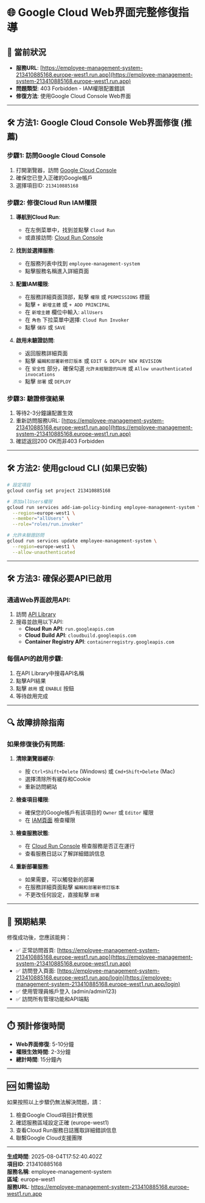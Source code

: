 # 🌐 Google Cloud Web界面完整修復指導

## 🚨 當前狀況
- **服務URL**: [https://employee-management-system-213410885168.europe-west1.run.app](https://employee-management-system-213410885168.europe-west1.run.app)
- **問題類型**: 403 Forbidden - IAM權限配置錯誤
- **修復方法**: 使用Google Cloud Console Web界面

---

## 🛠️ 方法1: Google Cloud Console Web界面修復 (推薦)

### 步驟1: 訪問Google Cloud Console
1. 打開瀏覽器，訪問 [Google Cloud Console](https://console.cloud.google.com/)
2. 確保您已登入正確的Google帳戶
3. 選擇項目ID: `213410885168`

### 步驟2: 修復Cloud Run IAM權限
1. **導航到Cloud Run**:
   - 在左側菜單中，找到並點擊 `Cloud Run`
   - 或直接訪問: [Cloud Run Console](https://console.cloud.google.com/run?project=213410885168)

2. **找到並選擇服務**:
   - 在服務列表中找到 `employee-management-system`
   - 點擊服務名稱進入詳細頁面

3. **配置IAM權限**:
   - 在服務詳細頁面頂部，點擊 `權限` 或 `PERMISSIONS` 標籤
   - 點擊 `+ 新增主體` 或 `+ ADD PRINCIPAL`
   - 在 `新增主體` 欄位中輸入: `allUsers`
   - 在 `角色` 下拉菜單中選擇: `Cloud Run Invoker`
   - 點擊 `儲存` 或 `SAVE`

4. **啟用未驗證訪問**:
   - 返回服務詳細頁面
   - 點擊 `編輯和部署新修訂版本` 或 `EDIT & DEPLOY NEW REVISION`
   - 在 `安全性` 部分，確保勾選 `允許未經驗證的叫用` 或 `Allow unauthenticated invocations`
   - 點擊 `部署` 或 `DEPLOY`

### 步驟3: 驗證修復結果
1. 等待2-3分鐘讓配置生效
2. 重新訪問服務URL: [https://employee-management-system-213410885168.europe-west1.run.app](https://employee-management-system-213410885168.europe-west1.run.app)
3. 確認返回200 OK而非403 Forbidden

---

## 🛠️ 方法2: 使用gcloud CLI (如果已安裝)

```bash
# 設定項目
gcloud config set project 213410885168

# 添加allUsers權限
gcloud run services add-iam-policy-binding employee-management-system \
  --region=europe-west1 \
  --member="allUsers" \
  --role="roles/run.invoker"

# 允許未驗證訪問
gcloud run services update employee-management-system \
  --region=europe-west1 \
  --allow-unauthenticated
```

---

## 🛠️ 方法3: 確保必要API已啟用

### 通過Web界面啟用API:
1. 訪問 [API Library](https://console.cloud.google.com/apis/library?project=213410885168)
2. 搜尋並啟用以下API:
   - **Cloud Run API**: `run.googleapis.com`
   - **Cloud Build API**: `cloudbuild.googleapis.com`
   - **Container Registry API**: `containerregistry.googleapis.com`

### 每個API的啟用步驟:
1. 在API Library中搜尋API名稱
2. 點擊API結果
3. 點擊 `啟用` 或 `ENABLE` 按鈕
4. 等待啟用完成

---

## 🔍 故障排除指南

### 如果修復後仍有問題:

1. **清除瀏覽器緩存**:
   - 按 `Ctrl+Shift+Delete` (Windows) 或 `Cmd+Shift+Delete` (Mac)
   - 選擇清除所有緩存和Cookie
   - 重新訪問網站

2. **檢查項目權限**:
   - 確保您的Google帳戶有該項目的 `Owner` 或 `Editor` 權限
   - 在 [IAM頁面](https://console.cloud.google.com/iam-admin/iam?project=213410885168) 檢查權限

3. **檢查服務狀態**:
   - 在 [Cloud Run Console](https://console.cloud.google.com/run?project=213410885168) 檢查服務是否正在運行
   - 查看服務日誌以了解詳細錯誤信息

4. **重新部署服務**:
   - 如果需要，可以觸發新的部署
   - 在服務詳細頁面點擊 `編輯和部署新修訂版本`
   - 不更改任何設定，直接點擊 `部署`

---

## 🎯 預期結果

修復成功後，您應該能夠：
- ✅ 正常訪問首頁: [https://employee-management-system-213410885168.europe-west1.run.app](https://employee-management-system-213410885168.europe-west1.run.app)
- ✅ 訪問登入頁面: [https://employee-management-system-213410885168.europe-west1.run.app/login](https://employee-management-system-213410885168.europe-west1.run.app/login)
- ✅ 使用管理員帳戶登入 (admin/admin123)
- ✅ 訪問所有管理功能和API端點

---

## ⏱️ 預計修復時間
- **Web界面修復**: 5-10分鐘
- **權限生效時間**: 2-3分鐘
- **總計時間**: 15分鐘內

---

## 🆘 如需協助

如果按照以上步驟仍無法解決問題，請：
1. 檢查Google Cloud項目計費狀態
2. 確認服務區域設定正確 (europe-west1)
3. 查看Cloud Run服務日誌獲取詳細錯誤信息
4. 聯繫Google Cloud支援團隊

---

**生成時間**: 2025-08-04T17:52:40.402Z  
**項目ID**: 213410885168  
**服務名稱**: employee-management-system  
**區域**: europe-west1  
**服務URL**: https://employee-management-system-213410885168.europe-west1.run.app
